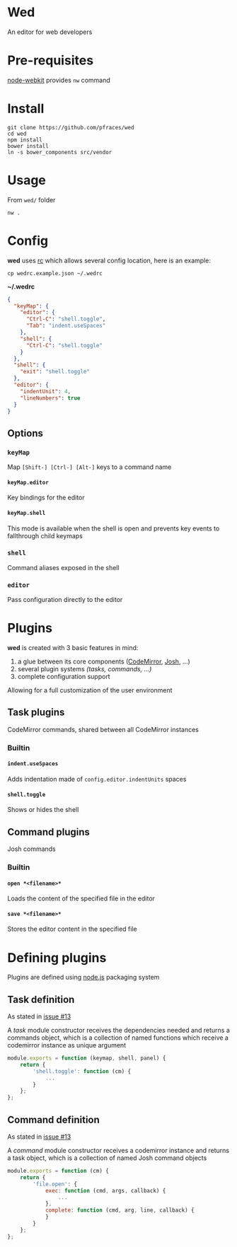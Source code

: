 # Wed

An editor for web developers

# Pre-requisites

[node-webkit][1] provides `nw` command

# Install

    git clone https://github.com/pfraces/wed
    cd wed
    npm install
    bower install
    ln -s bower_components src/vendor

# Usage

From `wed/` folder

    nw .

# Config

**wed** uses [rc][2] which allows several config location, here is an
example:

    cp wedrc.example.json ~/.wedrc

**~/.wedrc**

```json
{
  "keyMap": {
    "editor": {
      "Ctrl-C": "shell.toggle",
      "Tab": "indent.useSpaces"
    },
    "shell": {
      "Ctrl-C": "shell.toggle"
    }
  },
  "shell": {
    "exit": "shell.toggle"
  },
  "editor": {
    "indentUnit": 4,
    "lineNumbers": true
  }
}
```

## Options

### `keyMap`

Map `[Shift-] [Ctrl-] [Alt-]` keys to a command name

#### `keyMap.editor`

Key bindings for the editor

#### `keyMap.shell`

This mode is available when the shell is open and prevents key events to
fallthrough child keymaps

### `shell`

Command aliases exposed in the shell

### `editor`

Pass configuration directly to the editor

# Plugins

**wed** is created with 3 basic features in mind:

1.  a glue between its core components ([CodeMirror][3], [Josh][4], ...)
2.  several plugin systems *(tasks, commands, ...)*
3.  complete configuration support

Allowing for a full customization of the user environment

## Task plugins

CodeMirror commands, shared between all CodeMirror instances

### Builtin

#### `indent.useSpaces`

Adds indentation made of `config.editor.indentUnits` spaces

#### `shell.toggle`

Shows or hides the shell

## Command plugins

Josh commands

### Builtin

#### `open *<filename>*`

Loads the content of the specified file in the editor

#### `save *<filename>*`

Stores the editor content in the specified file

# Defining plugins

Plugins are defined using [node.js][5] packaging system

## Task definition

As stated in [issue #13][6]

A *task* module constructor receives the dependencies needed and returns a commands object, which is a collection of named functions which receive a codemirror instance as unique argument

```js
module.exports = function (keymap, shell, panel) {
    return {
        'shell.toggle': function (cm) {
            ...
        }
    };
};
```

## Command definition

As stated in [issue #13][6]

A *command* module constructor receives a codemirror instance and returns a task object, which is a collection of named Josh command objects

```js
module.exports = function (cm) {
    return {
        'file.open': {
            exec: function (cmd, args, callback) {
                ...
            },
            complete: function (cmd, arg, line, callback) {
            }
        }
    };
};
```

[1]: https://github.com/rogerwang/node-webkit
[2]: https://github.com/dominictarr/rc
[3]: https://github.com/marijnh/codemirror
[4]: https://github.com/sdether/josh.js
[5]: https://github.com/joyent/node
[6]: https://github.com/pfraces/wed/issues/13
